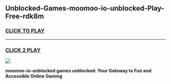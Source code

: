 
## Unblocked-Games-moomoo-io-unblocked-Play-Free-rdk8m
<h3>
<a href="https://premium76.site?title=moomoo-io-unblocked&ref=12A">CLICK TO PLAY</a></h3>
<hr>

<h3>
<a href="https://premium76.site?title=moomoo-io-unblocked&ref=12A">CLICK 2 PLAY</a>
  
</h3>

<a href="https://premium76.site?title=moomoo-io-unblocked&ref=12A"><img src="https://clearcache.store/games.png"></a>


**moomoo-io-unblocked games unblocked: Your Gateway to Fun and Accessible Online Gaming**
